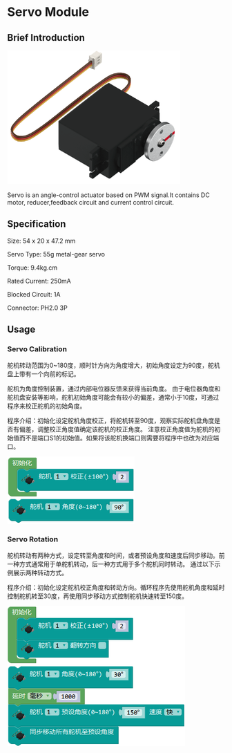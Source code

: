 # Servo Module

## Brief Introduction

![](./images/render_servo.png)

Servo is an angle-control actuator based on PWM signal.It contains DC motor, reducer,feedback circuit and current control circuit.

## Specification

Size: 54 x 20 x 47.2 mm

Servo Type: 55g metal-gear servo

Torque: 9.4kg.cm

Rated Current: 250mA

Blocked Circuit: 1A

Connector: PH2.0 3P

## Usage

### Servo Calibration

舵机转动范围为0~180度，顺时针方向为角度增大，初始角度设定为90度，舵机盘上带有一个向前的标记。

舵机为角度控制装置，通过内部电位器反馈来获得当前角度。
由于电位器角度和舵机盘安装等影响，舵机初始角度可能会有较小的偏差，通常小于10度，可通过程序来校正舵机的初始角度。

程序介绍：初始化设定舵机角度校正，将舵机转至90度，观察实际舵机盘角度是否有偏差，调整校正角度值确定该舵机的校正角度。
注意校正角度值为舵机的初始值而不是端口S1的初始值。如果将该舵机换端口则需要将程序中也改为对应端口。

![](./images/Mixly_example_servo_calibrate.png)

### Servo Rotation

舵机转动有两种方式，设定转至角度和时间，或者预设角度和速度后同步移动。前一种方式通常用于单舵机转动，后一种方式用于多个舵机同时转动。
通过以下示例展示两种转动方式。

程序介绍：初始化设定舵机校正角度和转动方向。循环程序先使用舵机角度和延时控制舵机转至30度，再使用同步移动方式控制舵机快速转至150度。

![](./images/Mixly_example_servo_move.png)
